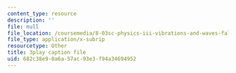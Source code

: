 ```yaml
---
content_type: resource
description: ''
file: null
file_location: /coursemedia/8-03sc-physics-iii-vibrations-and-waves-fall-2016/682c38e90a6a57ac93e3f94a34694952_J1uHGy1tRmM.vtt
file_type: application/x-subrip
resourcetype: Other
title: 3play caption file
uid: 682c38e9-0a6a-57ac-93e3-f94a34694952
---
```

